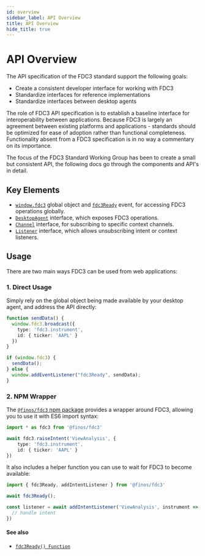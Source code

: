 ```yaml
---
id: overview
sidebar_label: API Overview
title: API Overview
hide_title: true
---
```

# API Overview

The API specification of the FDC3 standard support the following goals:
- Create a consistent developer interface for working with FDC3
- Standardize interfaces for reference implementations
- Standardize interfaces between desktop agents

The role of FDC3 API specification is to establish a baseline interface for interoperability between applications. Because FDC3 is largely an agreement between existing platforms and applications - standards should be optimized for ease of adoption rather than functional completeness. Functionality absent from a FDC3 specification is in no way a commentary on its importance.

The focus of the FDC3 Standard Working Group has been to create a small but consistent API, the following docs go through the components and API's in detail.

## Key Elements

- [`window.fdc3`](ref/Globals#windowfdc3-object) global object and [`fdc3Ready`](ref/Globals#fdc3ready-event) event, for accessing FDC3 operations globally.
- [`DesktopAgent`](ref/DesktopAgent) interface, which exposes FDC3 operations.
- [`Channel`](ref/Channel) interface, for subscribing to specific context channels.
- [`Listener`](ref/Types#listener) interface, which allows unsubscribing intent or context listeners.

## Usage

There are two main ways FDC3 can be used from web applications:

### 1. Direct Usage

Simply rely on the global object being made available by your desktop agent, and address the API directly:

```ts
function sendData() {
  window.fdc3.broadcast({
    type: 'fdc3.instrument',
    id: { ticker: 'AAPL' }
  })
}

if (window.fdc3) {
  sendData();
} else {
  window.addEventListener("fdc3Ready", sendData);
}
```


### 2. NPM Wrapper

The [`@finos/fdc3` npm package](https://www.npmjs.com/package/@finos/fdc3) provides a wrapper around FDC3, allowing you to use it with ES6 import syntax:

```ts
import * as fdc3 from '@finos/fdc3'

await fdc3.raiseIntent('ViewAnalysis', {
    type: 'fdc3.instrument',
    id: { ticker: 'AAPL' }
})
```

It also includes a helper function you can use to wait for FDC3 to become available:

```ts
import { fdc3Ready, addIntentListener } from '@finos/fdc3'

await fdc3Ready();

const listener = await addIntentListener('ViewAnalysis', instrument => {
  // handle intent
})
```

#### See also
* [`fdc3Ready() Function`](ref/Globals#fdc3ready-function)



